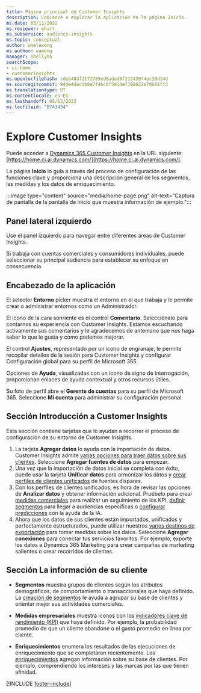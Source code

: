 ```yaml
---
title: Página principal de Customer Insights
description: Comience a explorar la aplicación en la página Inicio.
ms.date: 05/11/2022
ms.reviewer: mhart
ms.subservice: audience-insights
ms.topic: conceptual
author: wmelewong
ms.author: wameng
manager: shellyha
searchScope:
- ci-home
- customerInsights
ms.openlocfilehash: cdeb48df2172785ed8adad0f21943974ec39d14d
ms.sourcegitcommit: 94de4dacdb8a7f4bc0f5914e7398622e70b81ff3
ms.translationtype: HT
ms.contentlocale: es-ES
ms.lasthandoff: 05/12/2022
ms.locfileid: "8743434"
---
```

# <a name="explore-customer-insights"></a>Explore Customer Insights

Puede acceder a [Dynamics 365 Customer Insights](https://home.ci.ai.dynamics.com/) en la URL siguiente: [https://home.ci.ai.dynamics.com/](https://home.ci.ai.dynamics.com/).

La página **Inicio** lo guía a través del proceso de configuración de las funciones clave y proporciona una descripción general de los segmentos, las medidas y los datos de enriquecimiento.

:::image type="content" source="media/home-page.png" alt-text="Captura de pantalla de la pantalla de inicio que muestra información de ejemplo.":::

## <a name="left-side-pane"></a>Panel lateral izquierdo

Use el panel izquierdo para navegar entre diferentes áreas de Customer Insights. 

Si trabaja con cuentas comerciales y consumidores individuales, puede seleccionar su principal audiencia para establecer su enfoque en consecuencia. 

## <a name="application-header"></a>Encabezado de la aplicación

El selector **Entorno** picker muestra el entorno en el que trabaja y le permite crear o administrar entornos como un Administrador.

El icono de la cara sonriente es el control **Comentario**. Selecciónelo para contarnos su experiencia con Customer Insights. Estamos escuchando activamente sus comentarios y le agradecemos de antemano que nos haga saber lo que le gusta y cómo podemos mejorar.

El control **Ajustes**, representado por un icono de engranaje, le permite recopilar detalles de la sesión para Customer Insights y configurar Configuración global para su perfil de Microsoft 365. 

Opciones de **Ayuda**, visualizadas con un icono de signo de interrogación, proporcionan enlaces de ayuda contextual y otros recursos útiles.

Su foto de perfil abre el **Gerente de cuentas** para su perfil de Microsoft 365. Seleccione **Mi cuenta** para administrar su configuración personal.

## <a name="getting-started-with-customer-insights-section"></a>Sección Introducción a Customer Insights

Esta sección contiene tarjetas que lo ayudan a recorrer el proceso de configuración de su entorno de Customer Insights. 

1. La tarjeta **Agregar datos** lo ayuda con la importación de datos. Customer Insights admite [varias opciones para traer datos sobre sus clientes](data-sources.md). Seleccione **Agregar fuentes de datos** para empezar.
1. Una vez que la importación de datos inicial se completa con éxito, puede usar la tarjeta **Unificar datos** para armonizar los datos y [crear perfiles de clientes unificados](data-unification.md) de fuentes dispares. 
1. Con los perfiles de clientes unificados, es hora de revisar las opciones de **Analizar datos** y obtener información adicional. Pruébelo para crear [medidas comerciales](measures.md) para realizar un seguimiento de los KPI, [definir segmentos](segments.md) para llegar a audiencias específicas o [configurar predicciones](predictions-overview.md) con la ayuda de la IA.
1. Ahora que los datos de sus clientes están importados, unificados y perfectamente estructurados, puede utilizar nuestros [varios destinos de exportación](export-destinations.md) para tomar medidas sobre los datos. Seleccione **Agregar conexiones** para conectar tus servicios favoritos. Por ejemplo, exporte los datos a Dynamics 365 Marketing para crear campañas de marketing salientes o crear recorridos de clientes. 

## <a name="your-customer-insights-section"></a>Sección La información de su cliente

- **Segmentos** muestra grupos de clientes según los atributos demográficos, de comportamiento o transaccionales que haya definido. La [creación de segmentos](segments.md) le ayuda a agrupar su base de clientes y orientar mejor sus actividades comerciales.

- **Medidas empresariales** muestra iconos con los [indicadores clave de rendimiento (KPI)](measures.md) que haya definido. Por ejemplo, la probabilidad promedio de que un cliente abandone o el gasto promedio en línea por cliente.

- **Enriquecimientos** enumera los resultados de las ejecuciones de enriquecimiento que se completaron recientemente. Los [enriquecimientos](enrichment-hub.md) agregan información sobre su base de clientes. Por ejemplo, comprendiendo los intereses y las marcas por las que tienen afinidad.


[!INCLUDE [footer-include](includes/footer-banner.md)]
